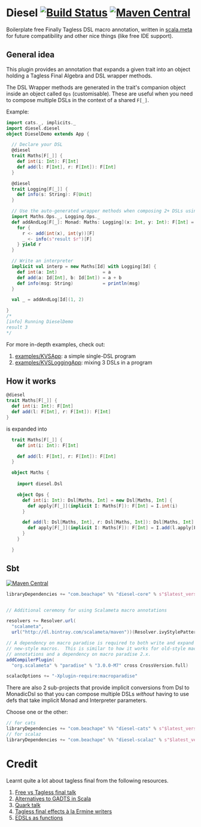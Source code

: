# Diesel [![Build Status](https://travis-ci.org/lloydmeta/diesel.svg?branch=master)](https://travis-ci.org/lloydmeta/diesel) [![Maven Central](https://maven-badges.herokuapp.com/maven-central/com.beachape/diesel-core_2.11/badge.svg)](https://maven-badges.herokuapp.com/maven-central/com.beachape/diesel-core_2.11)

Boilerplate free Finally Tagless DSL macro annotation, written in [scala.meta](http://scalameta.org/) for future compatibility and other nice things (like free IDE support).

## General idea

This plugin provides an annotation that expands a given trait into an object
holding a Tagless Final Algebra and DSL wrapper methods.

The DSL Wrapper methods are generated in the trait's companion object inside an object
called `Ops` (customisable). These are useful when you need to compose multiple DSLs in
the context of a shared `F[_]`.

Example:

```scala
import cats._, implicits._
import diesel.diesel
object DieselDemo extends App {

  // Declare your DSL
  @diesel
  trait Maths[F[_]] {
    def int(i: Int): F[Int]
    def add(l: F[Int], r: F[Int]): F[Int]
  }

  @diesel
  trait Logging[F[_]] {
    def info(s: String): F[Unit]
  }

  // Use the auto-generated wrapper methods when composing 2+ DSLs using Monad[F]
  import Maths.Ops._, Logging.Ops._
  def addAndLog[F[_]: Monad: Maths: Logging](x: Int, y: Int): F[Int] = {
    for {
      r <- add(int(x), int(y))[F]
      _ <- info(s"result $r")[F]
    } yield r
  }

  // Write an interpreter
  implicit val interp = new Maths[Id] with Logging[Id] {
    def int(a: Int)                 = a
    def add(a: Id[Int], b: Id[Int]) = a + b
    def info(msg: String)           = println(msg)
  }

  val _ = addAndLog[Id](1, 2)

}
/*
[info] Running DieselDemo 
result 3
*/
```

For more in-depth examples, check out:

  1. [examples/KVSApp](https://github.com/lloydmeta/diesel/blob/master/examples/src/main/scala/KVSApp.scala): a simple single-DSL program 
  2. [examples/KVSLoggingApp](https://github.com/lloydmeta/diesel/blob/master/examples/src/main/scala/KVSLoggingApp.scala): mixing 3 DSLs in a program

## How it works

```scala
@diesel
trait Maths[F[_]] {
  def int(i: Int): F[Int]
  def add(l: F[Int], r: F[Int]): F[Int]
}
```

is expanded into

```scala
  trait Maths[F[_]] {
    def int(i: Int): F[Int]

    def add(l: F[Int], r: F[Int]): F[Int]
  }

  object Maths {
  
    import diesel.Dsl

    object Ops {
      def int(i: Int): Dsl[Maths, Int] = new Dsl[Maths, Int] {
        def apply[F[_]](implicit I: Maths[F]): F[Int] = I.int(i)
      }

      def add(l: Dsl[Maths, Int], r: Dsl[Maths, Int]): Dsl[Maths, Int] = new Dsl[Maths, Int] {
        def apply[F[_]](implicit I: Maths[F]): F[Int] = I.add(l.apply[F], r.apply[F])
      }
    }

  }
```

## Sbt

[![Maven Central](https://maven-badges.herokuapp.com/maven-central/com.beachape/diesel-core_2.11/badge.svg)](https://maven-badges.herokuapp.com/maven-central/com.beachape/diesel-core_2.11)

```scala
libraryDependencies += "com.beachape" %% "diesel-core" % s"$latest_version"


// Additional ceremony for using Scalameta macro annotations

resolvers += Resolver.url(
  "scalameta",
  url("http://dl.bintray.com/scalameta/maven"))(Resolver.ivyStylePatterns)

// A dependency on macro paradise is required to both write and expand
// new-style macros.  This is similar to how it works for old-style macro
// annotations and a dependency on macro paradise 2.x.
addCompilerPlugin(
  "org.scalameta" % "paradise" % "3.0.0-M7" cross CrossVersion.full)

scalacOptions += "-Xplugin-require:macroparadise"

```

There are also 2 sub-projects that provide implicit conversions from Dsl to MonadicDsl so that you can compose multiple
DSLs *without* having to use defs that take implicit Monad and Interpreter parameters. 

Choose one or the other:

```scala
// for cats
libraryDependencies += "com.beachape" %% "diesel-cats" % s"$latest_version"
// for scalaz  
libraryDependencies += "com.beachape" %% "diesel-scalaz" % s"$latest_version"
```

# Credit

Learnt quite a lot about tagless final from the following resources.

1. [Free vs Tagless final talk](https://github.com/cb372/free-vs-tagless-final)
2. [Alternatives to GADTS in Scala](https://pchiusano.github.io/2014-05-20/scala-gadts.html)
3. [Quark talk](https://www.slideshare.net/jdegoes/quark-a-purelyfunctional-scala-dsl-for-data-processing-analytics)
4. [Tagless final effects à la Ermine writers](https://failex.blogspot.jp/2016/12/tagless-final-effects-la-ermine-writers.html)
5. [EDSLs as functions](http://typelevel.org/blog/2016/10/26/edsls-part-2.html)
